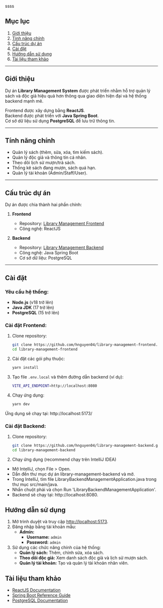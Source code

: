 ssss 

## Mục lục  
1. [Giới thiệu](#giới-thiệu)  
2. [Tính năng chính](#tính-năng-chính)  
3. [Cấu trúc dự án](#cấu-trúc-dự-án)  
4. [Cài đặt](#cài-đặt)  
5. [Hướng dẫn sử dụng](#hướng-dẫn-sử-dụng)  
6. [Tài liệu tham khảo](#tài-liệu-tham-khảo)  

---

## Giới thiệu  
Dự án **Library Management System** được phát triển nhằm hỗ trợ quản lý sách và độc giả hiệu quả hơn thông qua giao diện hiện đại và hệ thống backend mạnh mẽ.  

Frontend được xây dựng bằng **ReactJS**.  
Backend được phát triển với **Java Spring Boot**.  
Cơ sở dữ liệu sử dụng **PostgreSQL** để lưu trữ thông tin.  

---

## Tính năng chính  
- Quản lý sách (thêm, sửa, xóa, tìm kiếm sách).  
- Quản lý độc giả và thông tin cá nhân.  
- Theo dõi lịch sử mượn/trả sách.  
- Thống kê sách đang mượn, sách quá hạn.  
- Quản lý tài khoản (Admin/Staff/User).  

---

## Cấu trúc dự án  
Dự án được chia thành hai phần chính:  
1. **Frontend**  
   - Repository: [Library Management Frontend](https://github.com/hnguyen04/library-management-frontend)  
   - Công nghệ: ReactJS  

2. **Backend**  
   - Repository: [Library Management Backend](https://github.com/hnguyen04/library-management-backend)  
   - Công nghệ: Java Spring Boot  
   - Cơ sở dữ liệu: PostgreSQL  

---

## Cài đặt  
### Yêu cầu hệ thống:  
- **Node.js** (v18 trở lên)  
- **Java JDK** (17 trở lên)  
- **PostgreSQL** (15 trở lên)  

### Cài đặt Frontend:  
1. Clone repository:
   ```bash
   git clone https://github.com/hnguyen04/library-management-frontend.git
   cd library-management-frontend

2. Cài đặt các gói phụ thuộc:
   ```bash
   yarn install
   ```
3. Tạo file `.env.local` và thêm đường dẫn backend (ví dụ):
   ```bash
   VITE_API_ENDPOINT=http://localhost:8080
   ```
4. Chạy ứng dụng:
   ```bash
   yarn dev
   ```
Ứng dụng sẽ chạy tại: http://localhost:5173/


### Cài đặt Backend:
1. Clone repository:
   ```bash
   git clone https://github.com/hnguyen04/library-management-backend.git
   cd library-management-backend
2. Chạy ứng dụng (recommend chạy trên IntelliJ IDEA)
  - Mở IntelliJ, chọn File > Open.
  - Dẫn đến thư mục dự án library-management-backend và mở.
  - Trong IntelliJ, tìm file LibraryBackendManagementApplication.java trong thư mục src/main/java.
  - Nhấn chuột phải và chọn Run 'LibraryBackendManagementApplication'.
  - Backend sẽ chạy tại: http://localhost:8080.

## Hướng dẫn sử dụng  
1. Mở trình duyệt và truy cập [http://localhost:5173](http://localhost:5173).  
2. Đăng nhập bằng tài khoản mẫu:  
   - **Admin:**  
     - **Username:** `admin`  
     - **Password:** `admin`  
3. Sử dụng các chức năng chính của hệ thống:  
   - **Quản lý sách:** Thêm, chỉnh sửa, xóa sách.
   - **Theo dõi độc giả:** Xem danh sách độc giả và lịch sử mượn sách.  
   - **Quản lý tài khoản:** Tạo và quản lý tài khoản nhân viên.
  
## Tài liệu tham khảo  
- [ReactJS Documentation](https://reactjs.org/docs/getting-started.html)  
- [Spring Boot Reference Guide](https://docs.spring.io/spring-boot/docs/current/reference/htmlsingle/)  
- [PostgreSQL Documentation](https://www.postgresql.org/docs/)  
